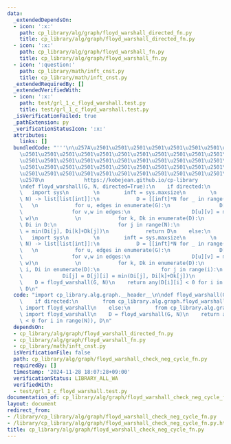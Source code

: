 ```yaml
---
data:
  _extendedDependsOn:
  - icon: ':x:'
    path: cp_library/alg/graph/floyd_warshall_directed_fn.py
    title: cp_library/alg/graph/floyd_warshall_directed_fn.py
  - icon: ':x:'
    path: cp_library/alg/graph/floyd_warshall_fn.py
    title: cp_library/alg/graph/floyd_warshall_fn.py
  - icon: ':question:'
    path: cp_library/math/inft_cnst.py
    title: cp_library/math/inft_cnst.py
  _extendedRequiredBy: []
  _extendedVerifiedWith:
  - icon: ':x:'
    path: test/grl_1_c_floyd_warshall.test.py
    title: test/grl_1_c_floyd_warshall.test.py
  _isVerificationFailed: true
  _pathExtension: py
  _verificationStatusIcon: ':x:'
  attributes:
    links: []
  bundledCode: "'''\n\u257A\u2501\u2501\u2501\u2501\u2501\u2501\u2501\u2501\u2501\u2501\
    \u2501\u2501\u2501\u2501\u2501\u2501\u2501\u2501\u2501\u2501\u2501\u2501\u2501\
    \u2501\u2501\u2501\u2501\u2501\u2501\u2501\u2501\u2501\u2501\u2501\u2501\u2501\
    \u2501\u2501\u2501\u2501\u2501\u2501\u2501\u2501\u2501\u2501\u2501\u2501\u2501\
    \u2501\u2501\u2501\u2501\u2501\u2501\u2501\u2501\u2501\u2501\u2501\u2501\u2501\
    \u2578\n             https://kobejean.github.io/cp-library               \n'''\n\
    \ndef floyd_warshall(G, N, directed=True):\n    if directed:\n        \n     \
    \   import sys\n        \n        inft = sys.maxsize\n        \n        def floyd_warshall(G,\
    \ N) -> list[list[int]]:\n            D = [[inft]*N for _ in range(N)]\n     \
    \   \n            for u, edges in enumerate(G):\n                D[u][u] = 0\n\
    \                for v,w in edges:\n                    D[u][v] = min(D[u][v],\
    \ w)\n            \n            for k, Dk in enumerate(D):\n                for\
    \ Di in D:\n                    for j in range(N):\n                        Di[j]\
    \ = min(Di[j], Di[k]+Dk[j])\n            return D\n    else:\n        \n     \
    \   import sys\n        \n        inft = sys.maxsize\n        \n        def floyd_warshall(G,\
    \ N) -> list[list[int]]:\n            D = [[inft]*N for _ in range(N)]\n     \
    \   \n            for u, edges in enumerate(G):\n                D[u][u] = 0\n\
    \                for v,w in edges:\n                    D[u][v] = min(D[u][v],\
    \ w)\n            \n            for k, Dk in enumerate(D):\n                for\
    \ i, Di in enumerate(D):\n                    for j in range(i):\n           \
    \             Di[j] = D[j][i] = min(Di[j], Di[k]+Dk[j])\n            return D\n\
    \    D = floyd_warshall(G, N)\n    return any(D[i][i] < 0 for i in range(N)),\
    \ D\n"
  code: "import cp_library.alg.graph.__header__\n\ndef floyd_warshall(G, N, directed=True):\n\
    \    if directed:\n        from cp_library.alg.graph.floyd_warshall_directed_fn\
    \ import floyd_warshall\n    else:\n        from cp_library.alg.graph.floyd_warshall_fn\
    \ import floyd_warshall\n    D = floyd_warshall(G, N)\n    return any(D[i][i]\
    \ < 0 for i in range(N)), D\n"
  dependsOn:
  - cp_library/alg/graph/floyd_warshall_directed_fn.py
  - cp_library/alg/graph/floyd_warshall_fn.py
  - cp_library/math/inft_cnst.py
  isVerificationFile: false
  path: cp_library/alg/graph/floyd_warshall_check_neg_cycle_fn.py
  requiredBy: []
  timestamp: '2024-11-28 18:07:28+09:00'
  verificationStatus: LIBRARY_ALL_WA
  verifiedWith:
  - test/grl_1_c_floyd_warshall.test.py
documentation_of: cp_library/alg/graph/floyd_warshall_check_neg_cycle_fn.py
layout: document
redirect_from:
- /library/cp_library/alg/graph/floyd_warshall_check_neg_cycle_fn.py
- /library/cp_library/alg/graph/floyd_warshall_check_neg_cycle_fn.py.html
title: cp_library/alg/graph/floyd_warshall_check_neg_cycle_fn.py
---
```

